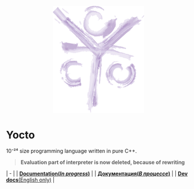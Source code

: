 <p align="center">
    <img src="img/Yocto.png" width="250">    
</p>

# Yocto

10⁻²⁴ size programming language written in pure C++.

> __Evaluation part of interpreter is now deleted, because of rewriting__

| - |
| [__Documentation(*In progress*)__](docs/en_docs/getting_started.md) |
| [__Документация(*В процессе*)__](docs/ru_docs/getting_started.md) |
| [__Dev docs__(English only)](docs/dev_docs/getting_started.md) |
